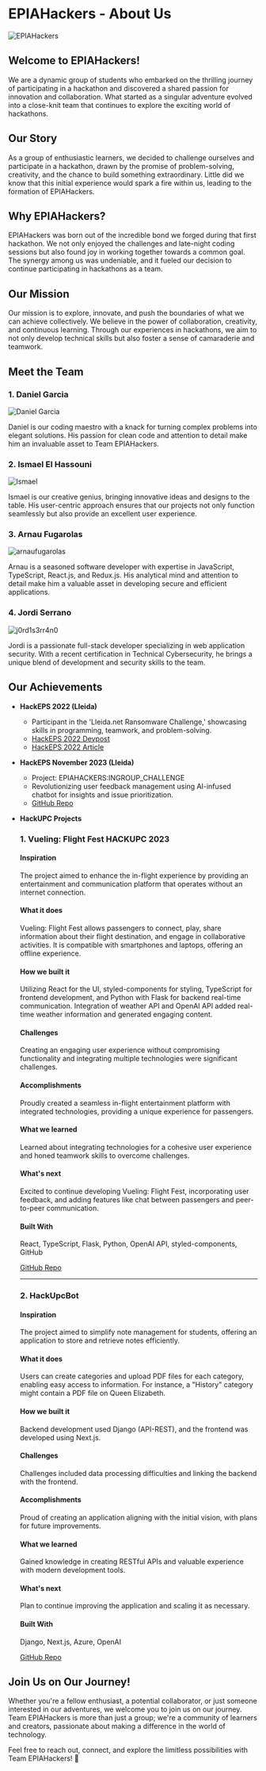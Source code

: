 # EPIAHackers - About Us

![EPIAHackers](https://avatars.githubusercontent.com/u/119107838?s=400&u=52c310560eb082a8bdeec5b7e48368385c39de98&v=4)

## Welcome to EPIAHackers!

We are a dynamic group of students who embarked on the thrilling journey of participating in a hackathon and discovered a shared passion for innovation and collaboration. What started as a singular adventure evolved into a close-knit team that continues to explore the exciting world of hackathons.

## Our Story

As a group of enthusiastic learners, we decided to challenge ourselves and participate in a hackathon, drawn by the promise of problem-solving, creativity, and the chance to build something extraordinary. Little did we know that this initial experience would spark a fire within us, leading to the formation of EPIAHackers.

## Why EPIAHackers?

EPIAHackers was born out of the incredible bond we forged during that first hackathon. We not only enjoyed the challenges and late-night coding sessions but also found joy in working together towards a common goal. The synergy among us was undeniable, and it fueled our decision to continue participating in hackathons as a team.

## Our Mission

Our mission is to explore, innovate, and push the boundaries of what we can achieve collectively. We believe in the power of collaboration, creativity, and continuous learning. Through our experiences in hackathons, we aim to not only develop technical skills but also foster a sense of camaraderie and teamwork.

## Meet the Team

### 1. Daniel Garcia

![Daniel Garcia](https://avatars.githubusercontent.com/u/39063735?v=4)

Daniel is our coding maestro with a knack for turning complex problems into elegant solutions. His passion for clean code and attention to detail make him an invaluable asset to Team EPIAHackers.

### 2. Ismael El Hassouni


![Ismael](https://avatars.githubusercontent.com/u/99197131?v=4)

Ismael is our creative genius, bringing innovative ideas and designs to the table. His user-centric approach ensures that our projects not only function seamlessly but also provide an excellent user experience.

### 3. Arnau Fugarolas

![arnaufugarolas](https://avatars.githubusercontent.com/u/99197468?v=4)

Arnau is a seasoned software developer with expertise in JavaScript, TypeScript, React.js, and Redux.js. His analytical mind and attention to detail make him a valuable asset in developing secure and efficient applications.

### 4. Jordi Serrano

![j0rd1s3rr4n0](https://avatars.githubusercontent.com/u/44474715?v=4)

Jordi is a passionate full-stack developer specializing in web application security. With a recent certification in Technical Cybersecurity, he brings a unique blend of development and security skills to the team.


## Our Achievements

- **HackEPS 2022 (Lleida)**
  - Participant in the 'Lleida.net Ransomware Challenge,' showcasing skills in programming, teamwork, and problem-solving.
  - [HackEPS 2022 Devpost](https://devpost.com/software/epiahackers)
  - [HackEPS 2022 Article](https://www.eps.udl.cat/ca/noticies/Exit-de-la-6a-edicio-de-la-hackeps-amb-record-de-partipacio)

- **HackEPS November 2023 (Lleida)**
  - Project: EPIAHACKERS:INGROUP_CHALLENGE
  - Revolutionizing user feedback management using AI-infused chatbot for insights and issue prioritization.
  - [GitHub Repo](https://github.com/your-repo-link)

- **HackUPC Projects**
  ### 1. Vueling: Flight Fest HACKUPC 2023
  #### Inspiration
  The project aimed to enhance the in-flight experience by providing an entertainment and communication platform that operates without an internet connection.

  #### What it does
  Vueling: Flight Fest allows passengers to connect, play, share information about their flight destination, and engage in collaborative activities. It is compatible with smartphones and laptops, offering an offline experience.

  #### How we built it
  Utilizing React for the UI, styled-components for styling, TypeScript for frontend development, and Python with Flask for backend real-time communication. Integration of weather API and OpenAI API added real-time weather information and generated engaging content.

  #### Challenges
  Creating an engaging user experience without compromising functionality and integrating multiple technologies were significant challenges.

  #### Accomplishments
  Proudly created a seamless in-flight entertainment platform with integrated technologies, providing a unique experience for passengers.

  #### What we learned
  Learned about integrating technologies for a cohesive user experience and honed teamwork skills to overcome challenges.

  #### What's next
  Excited to continue developing Vueling: Flight Fest, incorporating user feedback, and adding features like chat between passengers and peer-to-peer communication.

  #### Built With
  React, TypeScript, Flask, Python, OpenAI API, styled-components, GitHub

  [GitHub Repo](https://github.com/your-repo-link)

  ---

  ### 2. HackUpcBot
  #### Inspiration
  The project aimed to simplify note management for students, offering an application to store and retrieve notes efficiently.

  #### What it does
  Users can create categories and upload PDF files for each category, enabling easy access to information. For instance, a "History" category might contain a PDF file on Queen Elizabeth.

  #### How we built it
  Backend development used Django (API-REST), and the frontend was developed using Next.js.

  #### Challenges
  Challenges included data processing difficulties and linking the backend with the frontend.

  #### Accomplishments
  Proud of creating an application aligning with the initial vision, with plans for future improvements.

  #### What we learned
  Gained knowledge in creating RESTful APIs and valuable experience with modern development tools.

  #### What's next
  Plan to continue improving the application and scaling it as necessary.

  #### Built With
  Django, Next.js, Azure, OpenAI

  [GitHub Repo](https://github.com/your-repo-link)


## Join Us on Our Journey!

Whether you're a fellow enthusiast, a potential collaborator, or just someone interested in our adventures, we welcome you to join us on our journey. Team EPIAHackers is more than just a group; we're a community of learners and creators, passionate about making a difference in the world of technology.

Feel free to reach out, connect, and explore the limitless possibilities with Team EPIAHackers! 🚀
